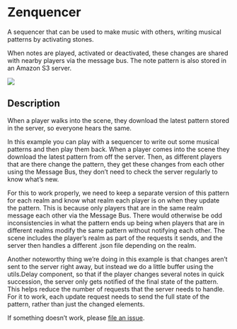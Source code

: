 # Zenquencer

A sequencer that can be used to make music with others, writing musical patterns by activating stones.

When notes are played, activated or deactivated, these changes are shared with nearby players via the message bus. The note pattern is also stored in an Amazon S3 server.

![](screenshot/zenquencer.gif)

<!-- ![demo](https://github.com/decentraland-scenes/piano-floor-example-scene/blob/master/screenshots/piano-floor.gif) -->

## Description

When a player walks into the scene, they download the latest pattern stored in the server, so everyone hears the same.

In this example you can play with a sequencer to write out some musical patterns and then play them back. When a player comes into the scene they download the latest pattern from off the server. Then, as different players that are there change the pattern, they get these changes from each other using the Message Bus, they don’t need to check the server regularly to know what’s new.

For this to work properly, we need to keep a separate version of this pattern for each realm and know what realm each player is on when they update the pattern. This is because only players that are in the same realm message each other via the Message Bus. There would otherwise be odd inconsistencies in what the pattern ends up being when players that are in different realms modify the same pattern without notifying each other. The scene includes the player’s realm as part of the requests it sends, and the server then handles a different .json file depending on the realm.

Another noteworthy thing we’re doing in this example is that changes aren’t sent to the server right away, but instead we do a little buffer using the utils.Delay component, so that if the player changes several notes in quick succession, the server only gets notified of the final state of the pattern. This helps reduce the number of requests that the server needs to handle. For it to work, each update request needs to send the full state of the pattern, rather than just the changed elements.




If something doesn’t work, please [file an issue](https://github.com/decentraland-scenes/Awesome-Repository/issues/new).
